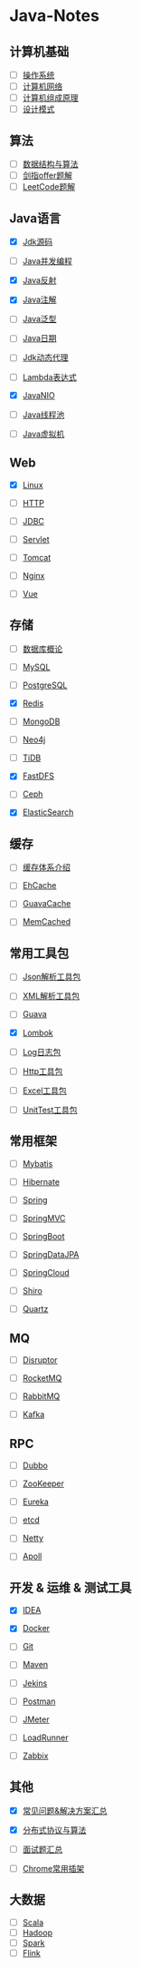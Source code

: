 # Java-Notes

## 计算机基础

- [ ] [操作系统](https://github.com/Rocks526/Java-Notes/blob/master/docs/cs/操作系统.md)
- [ ] [计算机网络](https://github.com/Rocks526/Java-Notes/blob/master/docs/cs/计算机网络.md)
- [ ] [计算机组成原理](https://github.com/Rocks526/Java-Notes/blob/master/docs/cs/计算机组成原理.md)
- [ ] [设计模式](https://github.com/Rocks526/Java-Notes/blob/master/docs/cs/设计模式.md)

## 算法

- [ ] [数据结构与算法](https://github.com/Rocks526/Java-Notes/blob/master/docs/算法/数据结构与算法.md)
- [ ] [剑指offer题解](https://github.com/Rocks526/Java-Notes/blob/master/docs/算法/剑指offer题解.md)
- [ ] [LeetCode题解](https://github.com/Rocks526/Java-Notes/blob/master/docs/算法/LeetCode题解.md)

## Java语言

- [x] [Jdk源码](https://github.com/Rocks526/Jdk8-Notes)
- [ ] [Java并发编程](https://github.com/Rocks526/Java-Notes/blob/master/docs/Java/Java并发编程.md)

- [x] [Java反射](https://github.com/Rocks526/Java-Notes/blob/master/docs/Java/Java反射.md)

- [x] [Java注解](https://github.com/Rocks526/Java-Notes/blob/master/docs/Java/Java注解.md)

- [ ] [Java泛型](https://github.com/Rocks526/Java-Notes/blob/master/docs/Java/Java泛型.md)

- [ ] [Java日期](https://github.com/Rocks526/Java-Notes/blob/master/docs/Java/Java日期.md)

- [ ] [Jdk动态代理](https://github.com/Rocks526/Java-Notes/blob/master/docs/Java/Jdk动态代理.md)

- [ ] [Lambda表达式](https://github.com/Rocks526/Java-Notes/blob/master/docs/Java/Lambda.md)
- [x] [JavaNIO](https://github.com/Rocks526/Java-Notes/blob/master/docs/Java/JavaNIO.md)

- [ ] [Java线程池](https://github.com/Rocks526/Java-Notes/blob/master/docs/Java/Java线程池.md)

- [ ] [Java虚拟机](https://github.com/Rocks526/Java-Notes/blob/master/docs/Java/Java虚拟机.md)

## Web

- [x] [Linux](https://github.com/Rocks526/Java-Notes/blob/master/docs/web/Linux.md)

- [ ] [HTTP](https://github.com/Rocks526/Java-Notes/blob/master/docs/web/HTTP.md)
- [ ] [JDBC](https://github.com/Rocks526/Java-Notes/blob/master/docs/web/JDBC.md)

- [ ] [Servlet](https://github.com/Rocks526/Java-Notes/blob/master/docs/web/Servlet.md)

- [ ] [Tomcat](https://github.com/Rocks526/Java-Notes/blob/master/docs/web/Tomcat.md)

- [ ] [Nginx](https://github.com/Rocks526/Java-Notes/blob/master/docs/web/Nginx.md)

- [ ] [Vue](https://github.com/Rocks526/Java-Notes/blob/master/docs/web/Vue.md)

## 存储

- [ ] [数据库概论](https://github.com/Rocks526/Java-Notes/blob/master/docs/存储/数据库概论.md)
- [ ] [MySQL](https://github.com/Rocks526/Java-Notes/blob/master/docs/存储/MySQL.md)

- [ ] [PostgreSQL](https://github.com/Rocks526/Java-Notes/blob/master/docs/存储/PostgreSQL.md)

- [x] [Redis](https://github.com/Rocks526/Java-Notes/blob/master/docs/存储/Redis.md)

- [ ] [MongoDB](https://github.com/Rocks526/Java-Notes/blob/master/docs/存储/MongoDB.md)

- [ ] [Neo4j](https://github.com/Rocks526/Java-Notes/blob/master/docs/存储/Neo4j.md)

- [ ] [TiDB](https://github.com/Rocks526/Java-Notes/blob/master/docs/存储/TiDB.md)
- [x] [FastDFS](https://github.com/Rocks526/Java-Notes/blob/master/docs/存储/FastDFS.md)

- [ ] [Ceph](https://github.com/Rocks526/Java-Notes/blob/master/docs/存储/Ceph.md)

- [x] [ElasticSearch](https://github.com/Rocks526/Java-Notes/blob/master/docs/存储/ElasticSearch.md)

## 缓存

- [ ] [缓存体系介绍](https://github.com/Rocks526/Java-Notes/blob/master/docs/缓存/缓存体系介绍.md)
- [ ] [EhCache](https://github.com/Rocks526/Java-Notes/blob/master/docs/存储/EhCache.md)

- [ ] [GuavaCache](https://github.com/Rocks526/Java-Notes/blob/master/docs/存储/GuavaCache.md)
- [ ] [MemCached](https://github.com/Rocks526/Java-Notes/blob/master/docs/存储/MemCached.md)

## 常用工具包

- [ ] [Json解析工具包](https://github.com/Rocks526/Java-Notes/blob/master/docs/常用工具包/Json解析工具包.md)
- [ ] [XML解析工具包](https://github.com/Rocks526/Java-Notes/blob/master/docs/常用工具包/XML解析工具包.md)

- [ ] [Guava](https://github.com/Rocks526/Java-Notes/blob/master/docs/常用工具包/Guava.md)

- [x] [Lombok](https://github.com/Rocks526/Java-Notes/blob/master/docs/常用工具包/Lombok.md)

- [ ] [Log日志包](https://github.com/Rocks526/Java-Notes/blob/master/docs/常用工具包/Log日志包.md)
- [ ] [Http工具包](https://github.com/Rocks526/Java-Notes/blob/master/docs/常用工具包/Http工具包.md)

- [ ] [Excel工具包](https://github.com/Rocks526/Java-Notes/blob/master/docs/常用工具包/Excel工具包.md)

- [ ] [UnitTest工具包](https://github.com/Rocks526/Java-Notes/blob/master/docs/常用工具包/UnitTest工具包.md)

## 常用框架

- [ ] [Mybatis](https://github.com/Rocks526/Java-Notes/blob/master/docs/常用框架/Mybatis.md)
- [ ] [Hibernate](https://github.com/Rocks526/Java-Notes/blob/master/docs/常用框架/Hibernate.md)

- [ ] [Spring](https://github.com/Rocks526/Java-Notes/blob/master/docs/常用框架/Spring.md)

- [ ] [SpringMVC](https://github.com/Rocks526/Java-Notes/blob/master/docs/常用框架/SpringMVC.md)

- [ ] [SpringBoot](https://github.com/Rocks526/Java-Notes/blob/master/docs/常用框架/SpringBoot.md)

- [ ] [SpringDataJPA](https://github.com/Rocks526/Java-Notes/blob/master/docs/常用框架/SpringDataJPA.md)

- [ ] [SpringCloud](https://github.com/Rocks526/Java-Notes/blob/master/docs/常用框架/SpringCloud.md)
- [ ] [Shiro](https://github.com/Rocks526/Java-Notes/blob/master/docs/常用框架/Shiro.md)

- [ ] [Quartz](https://github.com/Rocks526/Java-Notes/blob/master/docs/常用框架/Quartz.md)

## MQ

- [ ] [Disruptor](https://github.com/Rocks526/Java-Notes/blob/master/docs/MQ/Disruptor.md)
- [ ] [RocketMQ](https://github.com/Rocks526/Java-Notes/blob/master/docs/MQ/RocketMQ.md)

- [ ] [RabbitMQ](https://github.com/Rocks526/Java-Notes/blob/master/docs/MQ/RabbitMQ.md)
- [ ] [Kafka](https://github.com/Rocks526/Java-Notes/blob/master/docs/MQ/Kafka.md)

## RPC

- [ ] [Dubbo](https://github.com/Rocks526/Java-Notes/blob/master/docs/RPC/Dubbo.md)
- [ ] [ZooKeeper](https://github.com/Rocks526/Java-Notes/blob/master/docs/RPC/ZooKeeper.md)

- [ ] [Eureka](https://github.com/Rocks526/Java-Notes/blob/master/docs/RPC/Eureka.md)
- [ ] [etcd](https://github.com/Rocks526/Java-Notes/blob/master/docs/RPC/etcd.md)
- [ ] [Netty](https://github.com/Rocks526/Java-Notes/blob/master/docs/RPC/Netty.md)

- [ ] [Apoll](https://github.com/Rocks526/Java-Notes/blob/master/docs/RPC/Apoll.md)

## 开发 & 运维 & 测试工具

- [x] [IDEA](https://github.com/Rocks526/Java-Notes/blob/master/docs/常用工具/IDEA.md)
- [x] [Docker](https://github.com/Rocks526/Java-Notes/blob/master/docs/常用工具/Docker.md)

- [ ] [Git](https://github.com/Rocks526/Java-Notes/blob/master/docs/常用工具/Git.md)

- [ ] [Maven](https://github.com/Rocks526/Java-Notes/blob/master/docs/常用工具/Maven.md)

- [ ] [Jekins](https://github.com/Rocks526/Java-Notes/blob/master/docs/常用工具/Jekins.md)

- [ ] [Postman](https://github.com/Rocks526/Java-Notes/blob/master/docs/常用工具/Postman.md)
- [ ] [JMeter](https://github.com/Rocks526/Java-Notes/blob/master/docs/常用工具/JMeter.md)

- [ ] [LoadRunner](https://github.com/Rocks526/Java-Notes/blob/master/docs/常用工具/LoadRunner.md)

- [ ] [Zabbix](https://github.com/Rocks526/Java-Notes/blob/master/docs/常用工具/Zabbix.md)


## 其他

- [x] [常见问题&解决方案汇总](https://github.com/Rocks526/Java-Notes/blob/master/docs/其他/常见问题&解决方案汇总.md)
- [x] [分布式协议与算法](https://github.com/Rocks526/Java-Notes/blob/master/docs/其他/分布式协议与算法.md)
- [ ] [面试题汇总](https://github.com/Rocks526/Java-Notes/blob/master/docs/其他/面试题汇总.md)
- [ ] [Chrome常用插架](https://github.com/Rocks526/Java-Notes/blob/master/docs/其他/Chrome常用插架.md)


## 大数据

- [ ] [Scala](https://github.com/Rocks526/Java-Notes/blob/master/docs/大数据/Scala.md)
- [ ] [Hadoop](https://github.com/Rocks526/Java-Notes/blob/master/docs/大数据/Hadoop.md)
- [ ] [Spark](https://github.com/Rocks526/Java-Notes/blob/master/docs/大数据/Spark.md)
- [ ] [Flink](https://github.com/Rocks526/Java-Notes/blob/master/docs/大数据/Flink.md)